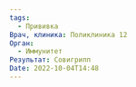 ```yaml
---
tags:
  - Прививка
Врач, клиника: Поликлиника 12
Орган:
  - Иммунитет
Результат: Совигрипп
Date: 2022-10-04T14:48
---
```

